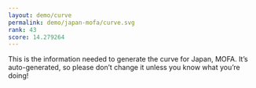 ```yaml
---
layout: demo/curve
permalink: demo/japan-mofa/curve.svg
rank: 43
score: 14.279264
---
```


This is the information needed to generate the curve for Japan, MOFA. It’s
auto-generated, so please don’t change it unless you know what you’re
doing!
